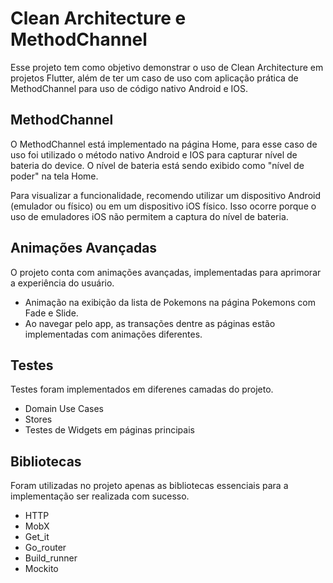 # Clean Architecture e MethodChannel

Esse projeto tem como objetivo demonstrar o uso de Clean Architecture em projetos Flutter, além de ter um caso de uso com aplicação prática de MethodChannel para uso de código nativo Android e IOS.

## MethodChannel
O MethodChannel está implementado na página Home, para esse caso de uso foi utilizado o método nativo Android e IOS para capturar nível de bateria do device.
O nível de bateria está sendo exibido como "nível de poder" na tela Home.

Para visualizar a funcionalidade, recomendo utilizar um dispositivo Android (emulador ou físico) ou em um dispositivo iOS físico. Isso ocorre porque o uso de emuladores iOS não permitem a captura do nível de bateria.

## Animações Avançadas
O projeto conta com animações avançadas, implementadas para aprimorar a experiência do usuário.
- Animação na exibição da lista de Pokemons na página Pokemons com Fade e Slide.
- Ao navegar pelo app, as transações dentre as páginas estão implementadas com animações diferentes.

## Testes
Testes foram implementados em diferenes camadas do projeto. 
- Domain Use Cases
- Stores
- Testes de Widgets em páginas principais

## Bibliotecas
Foram utilizadas no projeto apenas as bibliotecas essenciais para a implementação ser realizada com sucesso.
- HTTP
- MobX
- Get_it
- Go_router
- Build_runner
- Mockito
